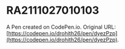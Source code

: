 # RA2111027010103

A Pen created on CodePen.io. Original URL: [https://codepen.io/drohith26/pen/dyezPzp](https://codepen.io/drohith26/pen/dyezPzp).

